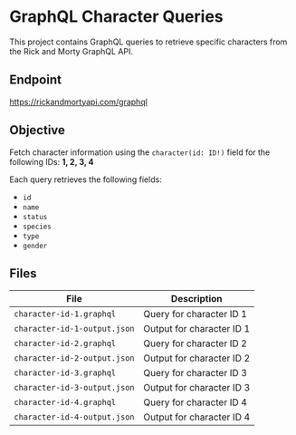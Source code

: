 # GraphQL Character Queries

This project contains GraphQL queries to retrieve specific characters from the Rick and Morty GraphQL API.

## Endpoint

https://rickandmortyapi.com/graphql

## Objective

Fetch character information using the `character(id: ID!)` field for the following IDs: **1, 2, 3, 4**

Each query retrieves the following fields:

- `id`
- `name`
- `status`
- `species`
- `type`
- `gender`

## Files

| File | Description |
|------|--------------|
| `character-id-1.graphql` | Query for character ID 1 |
| `character-id-1-output.json` | Output for character ID 1 |
| `character-id-2.graphql` | Query for character ID 2 |
| `character-id-2-output.json` | Output for character ID 2 |
| `character-id-3.graphql` | Query for character ID 3 |
| `character-id-3-output.json` | Output for character ID 3 |
| `character-id-4.graphql` | Query for character ID 4 |
| `character-id-4-output.json` | Output for character ID 4 |

